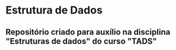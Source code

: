 # Estrutura de Dados
## Repositório criado para auxílio na disciplina "Estruturas de dados" do curso "TADS"
